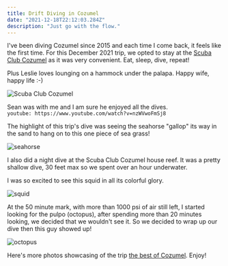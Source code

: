 ```yaml
---
title: Drift Diving in Cozumel
date: "2021-12-18T22:12:03.284Z"
description: "Just go with the flow."
---
```


I've been diving Cozumel since 2015 and each time I come back, it feels like the first time. For this December 2021 trip, we opted to stay at the <a href="https://www.scubaclubcozumel.com" target="_blank">Scuba Club Cozumel</a> as it was very convenient. Eat, sleep, dive, repeat!

Plus Leslie loves lounging on a hammock under the palapa. Happy wife, happy life :-)

![Scuba Club Cozumel](./Leslie.jpg)

Sean was with me and I am sure he enjoyed all the dives.  
`youtube: https://www.youtube.com/watch?v=nzWVwoFmSj8`

The highlight of this trip's dive was seeing the seahorse "gallop" its way in the sand to hang on to this one piece of sea grass!

![seahorse](./seahorse.jpg)

I also did a night dive at the Scuba Club Cozumel house reef. It was a pretty shallow dive, 30 feet max so we spent over an hour underwater.

I was so excited to see this squid in all its colorful glory.

![squid](./squid.jpg)

At the 50 minute mark, with more than 1000 psi of air still left, I started looking for the pulpo (octopus), after spending more than 20 minutes looking, we decided that we wouldn't see it. So we decided to wrap up our dive then this guy showed up!

![octopus](./octopus.jpg)

Here's more photos showcasing of the trip <a href="https://adobe.ly/3qBVt9s" target="_blank">the best of Cozumel</a>. Enjoy!
